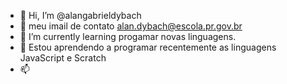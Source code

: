 - 👋 Hi, I’m @alangabrieldybach
- 👀 meu imail de contato alan.dybach@escola.pr.gov.br
- 🌱 I’m currently learning  progamar novas linguagens.
- 💞️ Estou aprendendo a programar recentemente as linguagens JavaScript e Scratch
- 📫 


